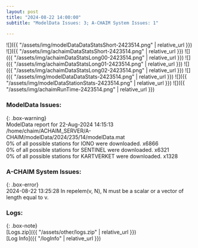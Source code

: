 ```yaml
---
layout: post
title: "2024-08-22 14:00:00"
subtitle: "ModelData Issues: 3; A-CHAIM System Issues: 1"

---
```


![]({{ "/assets/img/modelDataDataStatsShort-2423514.png" | relative_url }})
![]({{ "/assets/img/achaimDataStatsShort-2423514.png" | relative_url }})
![]({{ "/assets/img/achaimDataStatsLong00-2423514.png" | relative_url }})
![]({{ "/assets/img/achaimDataStatsLong01-2423514.png" | relative_url }})
![]({{ "/assets/img/achaimDataStatsLong02-2423514.png" | relative_url }})
![]({{ "/assets/img/modelDataDataStats-2423514.png" | relative_url }})
![]({{ "/assets/img/modelDataStationStats-2423514.png" | relative_url }})
![]({{ "/assets/img/achaimRunTime-2423514.png" | relative_url }})


### ModelData Issues:  
  
{: .box-warning}  
 ModelData report for 22-Aug-2024 14:15:13   
 /home/chaim/ACHAIM_SERVER/A-CHAIM/modelData/2024/235/14/modelData.mat   
 0% of all possible stations for IONO were downloaded. x6866   
 0% of all possible stations for SENTINEL were downloaded. x6321   
 0% of all possible stations for KARTVERKET were downloaded. x1328   
  
### A-CHAIM System Issues:  
  
{: .box-error}  
2024-08-22 13:25:28 In repelem(v, N), N must be a scalar or a vector of length equal to v.  

### Logs:  
  
{: .box-note}  
[Logs.zip]({{ "/assets/other/logs.zip" | relative_url }})  
[Log Info]({{ "/logInfo" | relative_url }})  
